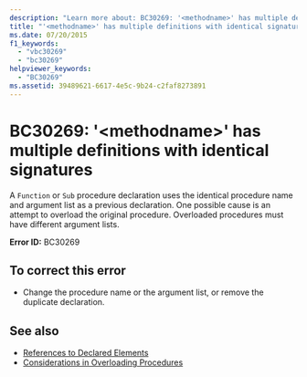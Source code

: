 ```yaml
---
description: "Learn more about: BC30269: '<methodname>' has multiple definitions with identical signatures"
title: "'<methodname>' has multiple definitions with identical signatures"
ms.date: 07/20/2015
f1_keywords:
  - "vbc30269"
  - "bc30269"
helpviewer_keywords:
  - "BC30269"
ms.assetid: 39489621-6617-4e5c-9b24-c2faf8273891
---
```

# BC30269: '\<methodname>' has multiple definitions with identical signatures

A `Function` or `Sub` procedure declaration uses the identical procedure name and argument list as a previous declaration. One possible cause is an attempt to overload the original procedure. Overloaded procedures must have different argument lists.

 **Error ID:** BC30269

## To correct this error

- Change the procedure name or the argument list, or remove the duplicate declaration.

## See also

- [References to Declared Elements](../../programming-guide/language-features/declared-elements/references-to-declared-elements.md)
- [Considerations in Overloading Procedures](../../programming-guide/language-features/procedures/considerations-in-overloading-procedures.md)
